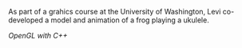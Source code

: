 As part of a grahics course at the University of Washington, Levi co-developed a model and animation of a frog playing
a ukulele.

_OpenGL with C++_